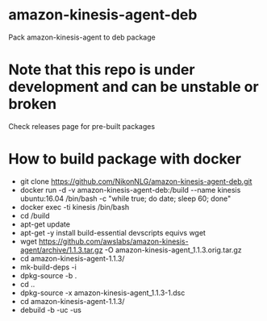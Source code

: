 # amazon-kinesis-agent-deb

Pack amazon-kinesis-agent to deb package

# Note that this repo is under development and can be unstable or broken

Check releases page for pre-built packages

# How to build package with docker
- git clone https://github.com/NikonNLG/amazon-kinesis-agent-deb.git
- docker run -d -v amazon-kinesis-agent-deb:/build --name kinesis ubuntu:16.04 /bin/bash -c "while true; do date; sleep 60; done"
- docker exec -ti kinesis /bin/bash
- cd /build
- apt-get update
- apt-get -y install build-essential devscripts equivs wget
- wget https://github.com/awslabs/amazon-kinesis-agent/archive/1.1.3.tar.gz -O amazon-kinesis-agent_1.1.3.orig.tar.gz
- cd amazon-kinesis-agent-1.1.3/
- mk-build-deps -i
- dpkg-source -b .
- cd ..
- dpkg-source -x amazon-kinesis-agent_1.1.3-1.dsc
- cd amazon-kinesis-agent-1.1.3/
- debuild -b -uc -us
